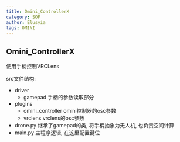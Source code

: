 ```yaml
---
title: Omini_ControllerX
category: SOF
author: Elusyia
tags: OMINI
---
```

## Omini_ControllerX

使用手柄控制VRCLens

src文件结构:
- driver
  - gamepad 手柄的参数读取部分
- plugins
  - omini_controller omini控制器的osc参数
  - vrclens vrclens的osc参数
- drone.py 继承了gamepad的类, 将手柄抽象为无人机, 也负责空间计算
- main.py 主程序逻辑, 在这里配置键位
